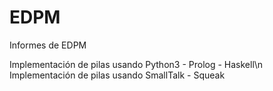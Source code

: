 # EDPM
Informes de EDPM

Implementación de pilas usando Python3 - Prolog - Haskell\n
Implementación de pilas usando SmallTalk - Squeak
